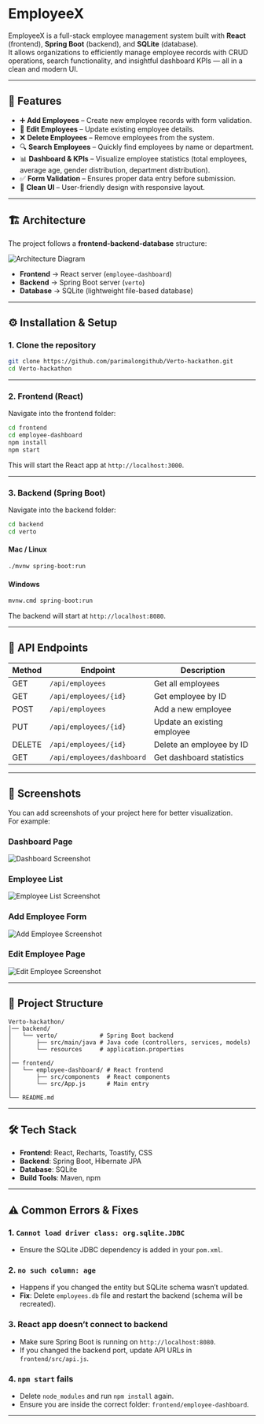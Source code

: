 # EmployeeX

EmployeeX is a full-stack employee management system built with **React** (frontend), **Spring Boot** (backend), and **SQLite** (database).  
It allows organizations to efficiently manage employee records with CRUD operations, search functionality, and insightful dashboard KPIs — all in a clean and modern UI.

---

## 📌 Features

- ➕ **Add Employees** – Create new employee records with form validation.  
- 📝 **Edit Employees** – Update existing employee details.  
- ❌ **Delete Employees** – Remove employees from the system.  
- 🔍 **Search Employees** – Quickly find employees by name or department.  
- 📊 **Dashboard & KPIs** – Visualize employee statistics (total employees, average age, gender distribution, department distribution).  
- ✅ **Form Validation** – Ensures proper data entry before submission.  
- 🎨 **Clean UI** – User-friendly design with responsive layout.

---

## 🏗️ Architecture

The project follows a **frontend-backend-database** structure:

![Architecture Diagram](architecture.png)

- **Frontend** → React server (`employee-dashboard`)  
- **Backend** → Spring Boot server (`verto`)  
- **Database** → SQLite (lightweight file-based database)

---

## ⚙️ Installation & Setup

### 1. Clone the repository

```bash
git clone https://github.com/parimalongithub/Verto-hackathon.git
cd Verto-hackathon
```

---

### 2. Frontend (React)

Navigate into the frontend folder:

```bash
cd frontend
cd employee-dashboard
npm install
npm start
```

This will start the React app at `http://localhost:3000`.

---

### 3. Backend (Spring Boot)

Navigate into the backend folder:

```bash
cd backend
cd verto
```

#### Mac / Linux

```bash
./mvnw spring-boot:run
```

#### Windows

```bash
mvnw.cmd spring-boot:run
```

The backend will start at `http://localhost:8080`.

---

## 🚀 API Endpoints

| Method | Endpoint                   | Description                |
|--------|----------------------------|----------------------------|
| GET    | `/api/employees`           | Get all employees          |
| GET    | `/api/employees/{id}`      | Get employee by ID         |
| POST   | `/api/employees`           | Add a new employee         |
| PUT    | `/api/employees/{id}`      | Update an existing employee|
| DELETE | `/api/employees/{id}`      | Delete an employee by ID   |
| GET    | `/api/employees/dashboard` | Get dashboard statistics   |

---

## 📸 Screenshots

You can add screenshots of your project here for better visualization.  
For example:  

### Dashboard Page
![Dashboard Screenshot](Dashboard.png)

### Employee List
![Employee List Screenshot](Employee_list.png)

### Add Employee Form
![Add Employee Screenshot](Addemployee.png)

### Edit Employee Page
![Edit Employee Screenshot](Editemployee.png)



---

## 📂 Project Structure

```
Verto-hackathon/
│── backend/
│   └── verto/            # Spring Boot backend
│       ├── src/main/java # Java code (controllers, services, models)
│       └── resources     # application.properties
│
│── frontend/
│   └── employee-dashboard/ # React frontend
│       ├── src/components  # React components
│       └── src/App.js      # Main entry
│
└── README.md
```

---

## 🛠️ Tech Stack

- **Frontend**: React, Recharts, Toastify, CSS  
- **Backend**: Spring Boot, Hibernate JPA  
- **Database**: SQLite  
- **Build Tools**: Maven, npm

---

## ⚠️ Common Errors & Fixes

### 1. `Cannot load driver class: org.sqlite.JDBC`
- Ensure the SQLite JDBC dependency is added in your `pom.xml`.

### 2. `no such column: age`
- Happens if you changed the entity but SQLite schema wasn’t updated.  
- **Fix**: Delete `employees.db` file and restart the backend (schema will be recreated).

### 3. React app doesn’t connect to backend
- Make sure Spring Boot is running on `http://localhost:8080`.  
- If you changed the backend port, update API URLs in `frontend/src/api.js`.

### 4. `npm start` fails
- Delete `node_modules` and run `npm install` again.  
- Ensure you are inside the correct folder: `frontend/employee-dashboard`.

---
